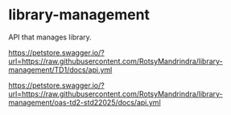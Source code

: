 # library-management
API that manages library.

https://petstore.swagger.io/?url=https://raw.githubusercontent.com/RotsyMandrindra/library-management/TD1/docs/api.yml

https://petstore.swagger.io/?url=https://raw.githubusercontent.com/RotsyMandrindra/library-management/oas-td2-std22025/docs/api.yml
